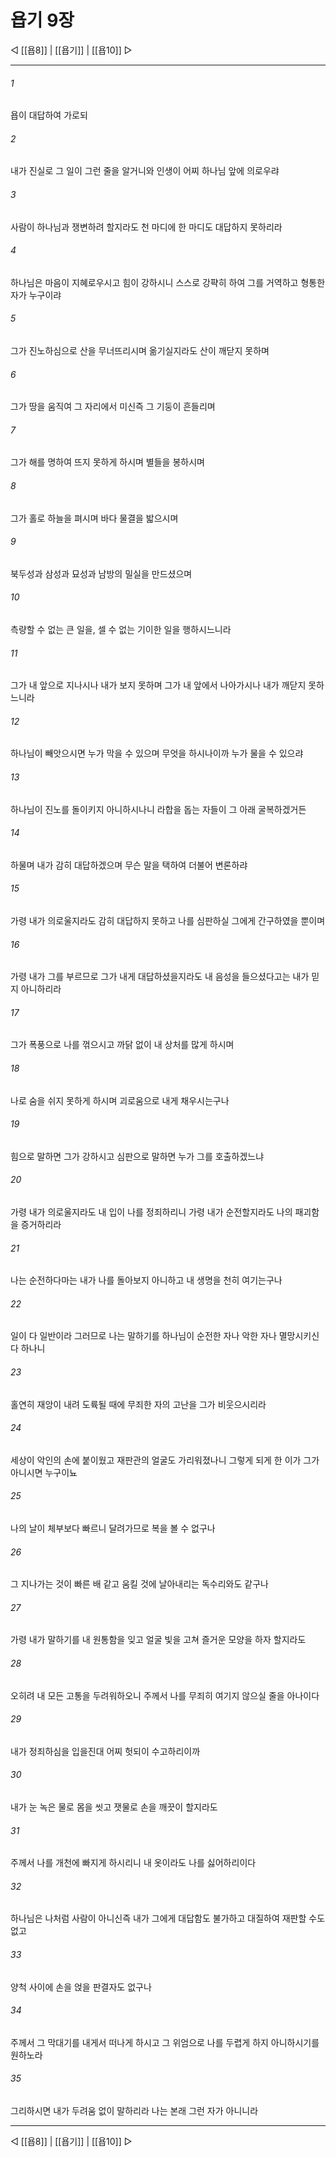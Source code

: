 # 욥기 9장

◁ [[욥8]] | [[욥기]] | [[욥10]] ▷
***

###### 1
욥이 대답하여 가로되

###### 2
내가 진실로 그 일이 그런 줄을 알거니와 인생이 어찌 하나님 앞에 의로우랴

###### 3
사람이 하나님과 쟁변하려 할지라도 천 마디에 한 마디도 대답하지 못하리라

###### 4
하나님은 마음이 지혜로우시고 힘이 강하시니 스스로 강퍅히 하여 그를 거역하고 형통한 자가 누구이랴

###### 5
그가 진노하심으로 산을 무너뜨리시며 옮기실지라도 산이 깨닫지 못하며

###### 6
그가 땅을 움직여 그 자리에서 미신즉 그 기둥이 흔들리며

###### 7
그가 해를 명하여 뜨지 못하게 하시며 별들을 봉하시며

###### 8
그가 홀로 하늘을 펴시며 바다 물결을 밟으시며

###### 9
북두성과 삼성과 묘성과 남방의 밀실을 만드셨으며

###### 10
측량할 수 없는 큰 일을, 셀 수 없는 기이한 일을 행하시느니라

###### 11
그가 내 앞으로 지나시나 내가 보지 못하며 그가 내 앞에서 나아가시나 내가 깨닫지 못하느니라

###### 12
하나님이 빼앗으시면 누가 막을 수 있으며 무엇을 하시나이까 누가 물을 수 있으랴

###### 13
하나님이 진노를 돌이키지 아니하시나니 라합을 돕는 자들이 그 아래 굴복하겠거든

###### 14
하물며 내가 감히 대답하겠으며 무슨 말을 택하여 더불어 변론하랴

###### 15
가령 내가 의로울지라도 감히 대답하지 못하고 나를 심판하실 그에게 간구하였을 뿐이며

###### 16
가령 내가 그를 부르므로 그가 내게 대답하셨을지라도 내 음성을 들으셨다고는 내가 믿지 아니하리라

###### 17
그가 폭풍으로 나를 꺾으시고 까닭 없이 내 상처를 많게 하시며

###### 18
나로 숨을 쉬지 못하게 하시며 괴로움으로 내게 채우시는구나

###### 19
힘으로 말하면 그가 강하시고 심판으로 말하면 누가 그를 호출하겠느냐

###### 20
가령 내가 의로울지라도 내 입이 나를 정죄하리니 가령 내가 순전할지라도 나의 패괴함을 증거하리라

###### 21
나는 순전하다마는 내가 나를 돌아보지 아니하고 내 생명을 천히 여기는구나

###### 22
일이 다 일반이라 그러므로 나는 말하기를 하나님이 순전한 자나 악한 자나 멸망시키신다 하나니

###### 23
홀연히 재앙이 내려 도륙될 때에 무죄한 자의 고난을 그가 비웃으시리라

###### 24
세상이 악인의 손에 붙이웠고 재판관의 얼굴도 가리워졌나니 그렇게 되게 한 이가 그가 아니시면 누구이뇨

###### 25
나의 날이 체부보다 빠르니 달려가므로 복을 볼 수 없구나

###### 26
그 지나가는 것이 빠른 배 같고 움킬 것에 날아내리는 독수리와도 같구나

###### 27
가령 내가 말하기를 내 원통함을 잊고 얼굴 빛을 고쳐 즐거운 모양을 하자 할지라도

###### 28
오히려 내 모든 고통을 두려워하오니 주께서 나를 무죄히 여기지 않으실 줄을 아나이다

###### 29
내가 정죄하심을 입을진대 어찌 헛되이 수고하리이까

###### 30
내가 눈 녹은 물로 몸을 씻고 잿물로 손을 깨끗이 할지라도

###### 31
주께서 나를 개천에 빠지게 하시리니 내 옷이라도 나를 싫어하리이다

###### 32
하나님은 나처럼 사람이 아니신즉 내가 그에게 대답함도 불가하고 대질하여 재판할 수도 없고

###### 33
양척 사이에 손을 얹을 판결자도 없구나

###### 34
주께서 그 막대기를 내게서 떠나게 하시고 그 위엄으로 나를 두렵게 하지 아니하시기를 원하노라

###### 35
그리하시면 내가 두려움 없이 말하리라 나는 본래 그런 자가 아니니라

***
◁ [[욥8]] | [[욥기]] | [[욥10]] ▷